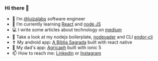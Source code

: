 ### Hi there 👋

- 🔭 I’m [@luizalabs](https://github.com/luizalabs) software engineer
- 🌱 I’m currently learning [React](https://reactjs.org) and [node JS](https://nodejs.org)
- 💻 I write some articles about technology on [medium](https://medium.com/stanleygomes)
- 🚀 Take a look at my nodejs boilerplate, [nodevader](https://github.com/stanleygomes/nodevader) and CLI [endor-cli](https://www.npmjs.com/package/endor-cli)
- ✝️ My android app: [A Bíblia Sagrada](https://play.google.com/store/apps/details?id=com.abibliasagrada.app) built with react native
- 🌱 My dad's app: [Agricaph](https://play.google.com/store/apps/details?id=io.agricaph.app) built with ionic 5
- 📫 How to reach me: [Linkedin](https://www.linkedin.com/in/stanley-gomes) or [Instagram](https://www.instagram.com/stanley.gomes)
